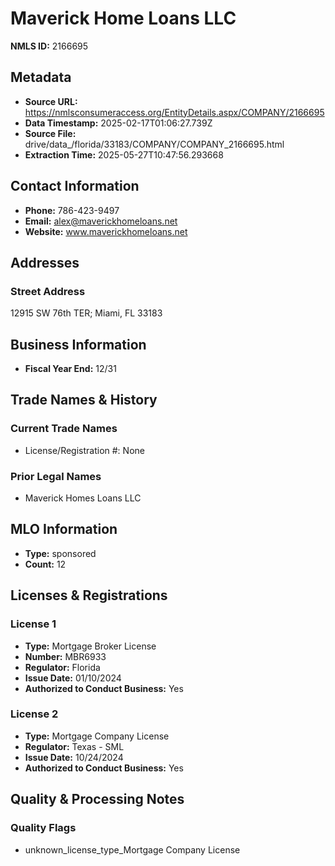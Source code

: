 # Maverick Home Loans LLC

**NMLS ID:** 2166695

## Metadata
- **Source URL:** https://nmlsconsumeraccess.org/EntityDetails.aspx/COMPANY/2166695
- **Data Timestamp:** 2025-02-17T01:06:27.739Z
- **Source File:** drive/data_/florida/33183/COMPANY/COMPANY_2166695.html
- **Extraction Time:** 2025-05-27T10:47:56.293668

## Contact Information
- **Phone:** 786-423-9497
- **Email:** alex@maverickhomeloans.net
- **Website:** www.maverickhomeloans.net

## Addresses
### Street Address
12915 SW 76th TER; Miami, FL 33183

## Business Information
- **Fiscal Year End:** 12/31

## Trade Names & History
### Current Trade Names
- License/Registration #: None

### Prior Legal Names
- Maverick Homes Loans LLC

## MLO Information
- **Type:** sponsored
- **Count:** 12

## Licenses & Registrations

### License 1
- **Type:** Mortgage Broker License
- **Number:** MBR6933
- **Regulator:** Florida
- **Issue Date:** 01/10/2024
- **Authorized to Conduct Business:** Yes

### License 2
- **Type:** Mortgage Company License
- **Regulator:** Texas - SML
- **Issue Date:** 10/24/2024
- **Authorized to Conduct Business:** Yes

## Quality & Processing Notes
### Quality Flags
- unknown_license_type_Mortgage Company License
